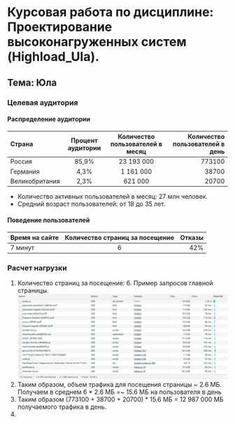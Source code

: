 # Курсовая работа по дисциплине: Проектирование высоконагруженных систем (Highload_Ula).
## Тема: Юла

### Целевая аудитория

#### Распределение аудитории
| Страна      | Процент аудитории |  Количество пользователей в месяц   | Количество пользователей в день |
| :---        |    :----:   |        :----:   | ---:|
| Россия      | 85,9%       | 23 193 000   | 773100 |
| Германия   | 4,3%       | 1 161 000      | 38700 |
| Великобритания   | 	2,3%        | 621 000      | 20700 |

- Количество активных пользователей в месяц: 27 млн человек.
- Средний возраст пользователей: от 18 до 35 лет.


#### Поведение пользователей
| Время на сайте      | Количество страниц за посещение |  Отказы   |
| :---        |    :----:   |          ---: |
| 7 минут | 6       | 42%   |

### Расчет нагрузки

1) Количество страниц за посещение: 6. Пример запросов главной страницы. ![get](get.png)
2) Таким образом, объем трафика для посещения страницы ~ 2.6 МБ. Получаем в среднем 6 * 2.6 МБ =~ 15.6 МБ на пользователя в день
3) Таким образом (773100 + 38700 + 20700) * 15.6 МБ = 12 987 000 МБ получаемого трафика в день.
4) 
